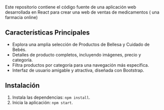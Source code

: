 Este repositorio contiene el código fuente de una aplicación web desarrollada en React para crear una web de ventas de medicamentos ( una farmacia online) 

## Características Principales

- Explora una amplia selección de Productos de Bellesa y Cuidado de Bebés.
- Detalles de producto completos, incluyendo imágenes, precio y categoría.
- Filtra productos por categoría para una navegación más específica.
- Interfaz de usuario amigable y atractiva, diseñada con Bootstrap.


## Instalación

1. Instala las dependencias: `npm install`.
2. Inicia la aplicación: `npm start`.
